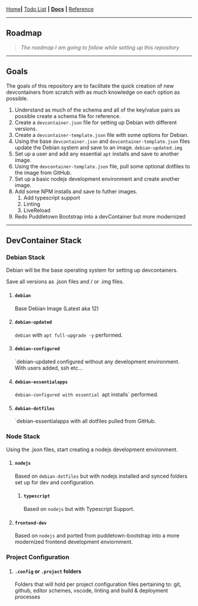 [Home](../README.md)__|__ [Todo List](../TODO.md) __|__ **[Docs](../README.md)** __|__ [Reference](../reference/README.md)

---

## Roadmap

> *The roadmap I am going to follow while setting up this repository*

----

## Goals

The goals of this repository are to facilitate the quick creation of new devcontainers from scratch with as much knowledge on each option as possible.

1. Understand as much of the schema and all of the key/value pairs as possible create a schema file for reference.
2. Create a `devcontainer.json` file for setting up Debian with different versions.
3. Create a `devcontainer-template.json` file with some options for Debian.
4. Using the base `devcontainer.json` and `devcontainer-template.json` files update the Debian system and save to an image. 
   `debian-updated.img`
5. Set up a user and add any essential `apt` installs and save to another image.
6. Using the `devcontainer-template.json` file, pull some optional dotfiles to the image from GitHub.
7. Set up a basic nodejs development environment and create another image.
8. Add some NPM installs and save to futher images.
   1. Add typescript support
   2. Linting
   3. LiveReload
9. Redo Puddletown Bootstrap into a devContainer but more modernized

---

## DevContainer Stack

### Debian Stack

Debian will be the base operating system for setting up devcontainers.

Save all versions as .json files and / or .img files.

1. #### `debian`

   Base Debian Image (Latest aka 12)

2. #### `debian-updated`

   `debian` with `apt full-upgrade -y` performed.

3. #### `debian-configured`

   `debian-updated configured without any development environment. With users added, ssh etc… 

4. #### `debian-essentialapps`

   `debian-configured with essential `apt installs` performed.

5. #### `debian-dotfiles`

   `debian-essentialapps with all dotfiles pulled from GitHub.

### Node Stack

Using the .json files, start creating a nodejs development environment.

1. #### `nodejs`

   Based on `debian-dotfiles` but with nodejs installed and synced folders set up for dev and configuration.

   1. #### `typescript`

      Based on `nodejs` but with Typescript Support.

2. #### `frontend-dev`

   Based on `nodejs` and ported from puddetown-bootstrap into a more modernized frontend development enviornment.

### Project Configuration

1. #### `.config` or `.project` folders

   Folders that will hold per project configuration files pertaining to: git, github, editor schemes, vscode, linting and build & deployment processes

​      

